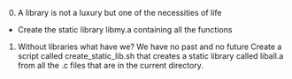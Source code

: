 0. A library is not a luxury but one of the necessities of life
- Create the static library libmy.a containing all the functions

1. Without libraries what have we? We have no past and no future
Create a script called create_static_lib.sh that creates a static library called liball.a from all the .c files that are in the current directory.

